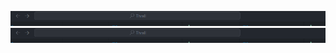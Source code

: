 ![docs_imgs_imgmyW3tCZWVB.png](/docs/imgs/docs_imgs_imgmyW3tCZWVBJSiKvyKc1T.png) 
![sadas](../img.png)